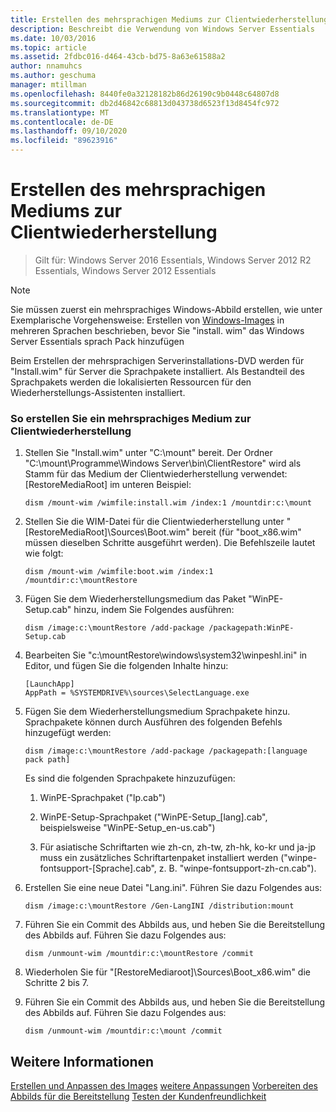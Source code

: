 ```yaml
---
title: Erstellen des mehrsprachigen Mediums zur Clientwiederherstellung
description: Beschreibt die Verwendung von Windows Server Essentials
ms.date: 10/03/2016
ms.topic: article
ms.assetid: 2fdbc016-d464-43cb-bd75-8a63e61588a2
author: nnamuhcs
ms.author: geschuma
manager: mtillman
ms.openlocfilehash: 8440fe0a32128182b86d26190c9b0448c64807d8
ms.sourcegitcommit: db2d46842c68813d043738d6523f13d8454fc972
ms.translationtype: MT
ms.contentlocale: de-DE
ms.lasthandoff: 09/10/2020
ms.locfileid: "89623916"
---
```

# <a name="build-multi-language-client-restore-media"></a>Erstellen des mehrsprachigen Mediums zur Clientwiederherstellung

>Gilt für: Windows Server 2016 Essentials, Windows Server 2012 R2 Essentials, Windows Server 2012 Essentials

> [!NOTE]
>  Sie müssen zuerst ein mehrsprachiges Windows-Abbild erstellen, wie unter Exemplarische Vorgehensweise: Erstellen von [Windows-Images](/previous-versions/windows/it-pro/windows-8.1-and-8/jj126995(v=win.10)) in mehreren Sprachen beschrieben, bevor Sie "install. wim" das Windows Server Essentials sprach Pack hinzufügen

 Beim Erstellen der mehrsprachigen Serverinstallations-DVD werden für "Install.wim" für Server die Sprachpakete installiert. Als Bestandteil des Sprachpakets werden die lokalisierten Ressourcen für den Wiederherstellungs-Assistenten installiert.

### <a name="to-build-a-multi-language-client-restore-media"></a>So erstellen Sie ein mehrsprachiges Medium zur Clientwiederherstellung

1.  Stellen Sie "Install.wim" unter "C:\mount" bereit. Der Ordner "C:\mount\Programme\Windows Server\bin\ClientRestore" wird als Stamm für das Medium der Clientwiederherstellung verwendet: [RestoreMediaRoot] im unteren Beispiel:

    ```
    dism /mount-wim /wimfile:install.wim /index:1 /mountdir:c:\mount
    ```

2.  Stellen Sie die WIM-Datei für die Clientwiederherstellung unter "[RestoreMediaRoot]\Sources\Boot.wim" bereit (für "boot_x86.wim" müssen dieselben Schritte ausgeführt werden). Die Befehlszeile lautet wie folgt:

    ```
    dism /mount-wim /wimfile:boot.wim /index:1 /mountdir:c:\mountRestore
    ```

3.  Fügen Sie dem Wiederherstellungsmedium das Paket "WinPE-Setup.cab" hinzu, indem Sie Folgendes ausführen:

    ```
    dism /image:c:\mountRestore /add-package /packagepath:WinPE-Setup.cab
    ```

4.  Bearbeiten Sie "c:\mountRestore\windows\system32\winpeshl.ini" in Editor, und fügen Sie die folgenden Inhalte hinzu:

    ```
    [LaunchApp]
    AppPath = %SYSTEMDRIVE%\sources\SelectLanguage.exe
    ```

5.  Fügen Sie dem Wiederherstellungsmedium Sprachpakete hinzu. Sprachpakete können durch Ausführen des folgenden Befehls hinzugefügt werden:

    ```
    dism /image:c:\mountRestore /add-package /packagepath:[language pack path]
    ```

     Es sind die folgenden Sprachpakete hinzuzufügen:

    1.  WinPE-Sprachpaket ("lp.cab")

    2.  WinPE-Setup-Sprachpaket ("WinPE-Setup_[lang].cab", beispielsweise "WinPE-Setup_en-us.cab")

    3.  Für asiatische Schriftarten wie zh-cn, zh-tw, zh-hk, ko-kr und ja-jp muss ein zusätzliches Schriftartenpaket installiert werden ("winpe-fontsupport-[Sprache].cab", z. B. "winpe-fontsupport-zh-cn.cab").

6.  Erstellen Sie eine neue Datei "Lang.ini". Führen Sie dazu Folgendes aus:

    ```
    dism /image:c:\mountRestore /Gen-LangINI /distribution:mount
    ```

7.  Führen Sie ein Commit des Abbilds aus, und heben Sie die Bereitstellung des Abbilds auf. Führen Sie dazu Folgendes aus:

    ```
    dism /unmount-wim /mountdir:c:\mountRestore /commit
    ```

8.  Wiederholen Sie für "[RestoreMediaroot]\Sources\Boot_x86.wim" die Schritte 2 bis 7.

9. Führen Sie ein Commit des Abbilds aus, und heben Sie die Bereitstellung des Abbilds auf. Führen Sie dazu Folgendes aus:

    ```
    dism /unmount-wim /mountdir:c:\mount /commit
    ```

## <a name="see-also"></a>Weitere Informationen

 [Erstellen und Anpassen des Images](Creating-and-Customizing-the-Image.md) [weitere Anpassungen](Additional-Customizations.md) [Vorbereiten des Abbilds für die Bereitstellung](Preparing-the-Image-for-Deployment.md) [Testen der Kundenfreundlichkeit](Testing-the-Customer-Experience.md)